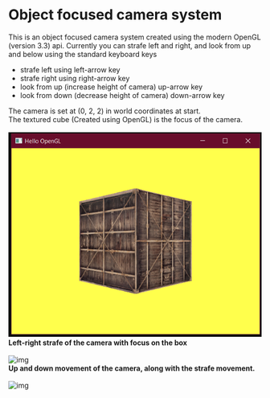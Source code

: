 # Object focused camera system

This is an object focused camera system created using the modern OpenGL (version 3.3) api.
Currently you can strafe left and right, and look from up and below using the standard keyboard keys

<ul>
  <li>strafe left using left-arrow key</li>
  <li>strafe right using right-arrow key</li>
  <li>look from up (increase height of camera) up-arrow key</li>
  <li>look from down (decrease height of camera) down-arrow key</li>
</ul>

The camera is set at (0, 2, 2) in world coordinates at start.<br>The textured cube (Created using OpenGL) is the focus of the camera.<br><br>
![img](https://github.com/1502shivam-singh/Modern-graphics/blob/master/Camera%20system/images/cube%20image.png)
<br>
<strong>Left-right strafe of the camera with focus on the box</strong>
<br><br>
![img](https://github.com/1502shivam-singh/Modern-graphics/blob/master/Camera%20system/images/strafe.gif)
<br>
<strong>Up and down movement of the camera, along with the strafe movement.</strong>
<br><br>
![img](https://github.com/1502shivam-singh/Modern-graphics/blob/master/Camera%20system/images/up-down.gif)
<br><br>

